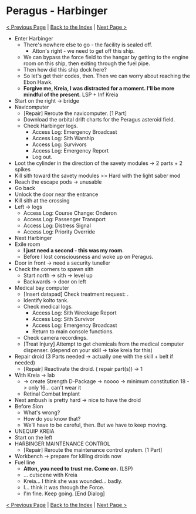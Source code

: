 # Peragus - Harbinger

[< Previous Page](../06_Peragus.md) |
[Back to the Index](../index.md) |
[Next Page >](./08_Peragus.md)


- Enter Harbinger
    - There's nowhere else to go - the facility is sealed off.
        - Atton's right - we need to get off this ship.
    - We can bypass the force field to the hangar by getting to the engine room on this ship, then exiting through the fuel pipe.
    - Then how did this ship dock here?
    - So let's get their codes, then. Then we can worry about reaching the Ebon Hawk.
    - **Forgive me, Kreia, I was distracted for a moment. I'll be more mindful of the present.** LSP + Inf Kreia
- Start on the right -> bridge
- Navicomputer
  - [Repair] Reroute the navicomputer. [1 Part]
  - Download the orbital drift charts for the Peragus asteroid field.
  - Check Harbinger logs.
    - Access Log: Emergency Broadcast
    - Access Log: Sith Warship
    - Access Log: Survivors
    - Access Log: Emergency Report
    - Log out.
- Loot the cylinder in the direction of the savety modules -> 2 parts + 2 spikes
- Kill sith toward the savety modules >> Hard with the light saber mod
- Reach the escape pods -> unusable
- Go back
- Unlock the door near the entrance
- Kill sith at the crossing
- Left -> logs
  - Access Log: Course Change: Onderon
  - Access Log: Passenger Transport
  - Access Log: Distress Signal
  - Access Log: Priority Override
- Next Harbinger
- Exile room
    - **I just need a second - this was my room.**
    - Before I lost consciousness and woke up on Peragus.
- Door in front -> need a security tuneller
- Check the corners to spawn sith
  - Start north -> sith -> level up
  - Backwards -> door on left
- Medical bay computer
  - [Insert datapad] Check treatment request: <FullName>.
  - Identify kolto tank.
  - Check medical logs.
    - Access Log: Sith Wreckage Report
    - Access Log: Sith Survivor
    - Access Log: Emergency Broadcast
    - Return to main console functions.
  - Check camera recordings.
  - [Treat Injury] Attempt to get chemicals from the medical computer dispenser. (depend on your skill -> take kreia for this)
- Repair droid (3 Parts needed -> actually one with the skill + belt if needed)
  - [Repair] Reactivate the droid. (<CUSTOM42> repair part(s)) -> 1
- With Kreia -> lab 
  - -> create Strength D-Package -> noooo -> minimum constitution 18 -> only 16... can't wear it
  - Retinal Combat Implant
- Next ambush is pretty hard -> nice to have the droid
- Before Sion
    - What's wrong?
    - How do you know that?
    - We'll have to be careful, then. But we have to keep moving.
- UNEQUIP KREIA
- Start on the left
- HARBINGER MAINTENANCE CONTROL
  - [Repair] Reroute the maintenance control system. [1 Part]
- Workbench -> prepare for killing droids now
- Fuel line
    - **Atton, you need to trust me. Come on.** (LSP)
    - ... cutscene with Kreia
    - Kreia... I think she was wounded... badly.
    - I... think it was through the Force.
    - I'm fine. Keep going. [End Dialog]


[< Previous Page](../06_Peragus.md) |
[Back to the Index](../index.md) |
[Next Page >](./08_Peragus.md)
